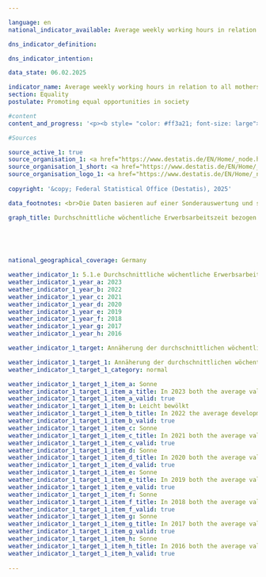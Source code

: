 ```yaml
---

language: en        
national_indicator_available: Average weekly working hours in relation to all mothers and fathers        

dns_indicator_definition:         

dns_indicator_intention:         

data_state: 06.02.2025        

indicator_name: Average weekly working hours in relation to all mothers and fathers        
section: Equality        
postulate: Promoting equal opportunities in society        

#content         
content_and_progress: '<p><b style= "color: #ff3a21; font-size: large">5.1.e Durchschnittliche wöchentliche Erwerbsarbeitszeit bezogen auf alle Mütter und Väter</b><br><br><b>Content and Methodology</b><br><br>The indicator compares the employment behavior of mothers and fathers. The hours worked refer not only to employed mothers, but to all mothers and fathers. This takes into account both the different hours worked by working mothers and fathers and the different employment rates.<br><br>The indicator includes mothers and fathers aged 15&nbsp;to under 65&nbsp;who live in the household with at least one child under the age of 18. Children include biological children, stepchildren, foster children, and adopted children. Children who still live in their parents" household but already care for their own children there, as well as children who live in a partnership with a partner, are not classified as part of the family of origin but are recorded in the statistics as a separate family or living arrangement.<br><br>The definition of working hours follows the concept of the International Labor Organization (ILO), which includes paid work as well as self-employment or assisting work. Unpaid activities such as work in one"s own or someone else"s home, gardening, caring for children and adults, and volunteer work are not included.<br><br>The data refer to the normal working hours. Occasional or one-off deviations from contractually agreed or generally customary working hours, such as vacation or illness, are not taken into account. This avoids distortions that can arise from seasonal fluctuations, among other things. However, restrictions on working hours due to maternity or parental leave are included in the survey. For example, if a parent generally works full-time but is on parental leave at the time of the survey, the reduced number of hours is included in the indicator.<br><br>The indicator is based on the concept of employment as defined by the ILO. In other contexts, the Federal Statistical Office"s concept of realized employment is used, which leads to different figures on the average weekly working hours of parents. According to this concept, people on maternity or parental leave are counted as non-employed.<br><br>The data comes from the microcensus, an annual sample survey covering 1% of the population in Germany. Due to a comprehensive redesign of the microcensus in 2020, the data collected from this year onwards are only partially comparable with previous year"s data.<br><br><b>Development</b><br><br>The average working hours of fathers have consistently exceeded 35&nbsp;hours per week since 2005, reaching a peak of 38.8&nbsp;hours in 2012. The significantly lower figure of 36.5&nbsp;hours in 2020&nbsp;may be due, on the one hand, to the aforementioned changes in the data source, but may also have been influenced by the effects of the <abbr title="Coronavirus SARS-CoV-2" tabindex="0">COVID-19</abbr>&nbsp;pandemic, including reduced employment and the closure of schools and childcare facilities. In 2023, the average weekly working hours of fathers were 36.8&nbsp;hours.<br><br>The average weekly working hours of mothers increased continuously between 2006&nbsp;and 2023, with the exception of 2020. In 2023, it was 19.2&nbsp;hours. This corresponds to slightly more than half of the average working hours of fathers.<br><br>The reduction in the difference between the working hours of mothers and fathers from 21.2&nbsp;hours in 2006&nbsp;to 17.6&nbsp;hours in 2023, which is primarily due to an increase in working hours for mothers, shows that the labor market participation of mothers has changed. This change could be due to increasing flexibility and family-friendliness in the labor market, improved conditions for reconciling family and work, and other societal developments. While fathers" working hours have remained largely constant, mothers are showing increasing integration into the labor market.<br><br>The indicator merely represents differences in the quantitative extent of employment. It therefore provides no information on the underlying reasons or motivations for why working hours are not converging more significantly, such as a lack of childcare options, the desire to spend more time with children, unequal pay between parents, or the fact that children are predominantly raised by mothers.<br><br><br><br>The politically defined goal is to converge the average weekly working hours of mothers and fathers. Currently, this convergence is being achieved primarily by increasing the working hours of mothers, while the working hours of fathers have decreased only slightly.</p>'                

#Sources        

source_active_1: true
source_organisation_1: <a href="https://www.destatis.de/EN/Home/_node.html" target="_blank">Federal Statistical Office</a>
source_organisation_1_short: <a href="https://www.destatis.de/EN/Home/_node.html" target="_blank">Federal Statistical Office</a>
source_organisation_logo_1: <a href="https://www.destatis.de/EN/Home/_node.html" target="_blank"><img src="https://dnsTestEnvironment.github.io/site/public/OrgImgEn/destatis.png" alt="Federal Statistical Office" title=" Click here to visit the homepage of the organizationFederal Statistical Office" style="height:60px; width:148px; border:transparent"/></a>
        
copyright: '&copy; Federal Statistical Office (Destatis), 2025'        

data_footnotes: <br>Die Daten basieren auf einer Sonderauswertung und sind nicht öffentlich zugänglich.<br>• Aufgrund einer umfassenden Neugestaltung des Mikrozensus ist ein Vergleich der Daten des Erhebungsjahres 2020&nbsp;mit den Vorjahren nur eingeschränkt möglich (Zeitreihenbruch).        

graph_title: Durchschnittliche wöchentliche Erwerbsarbeitszeit bezogen auf alle Mütter und Väter (mit Kindern unter 18 Jahren im Haushalt)        

        

                

national_geographical_coverage: Germany        

weather_indicator_1: 5.1.e Durchschnittliche wöchentliche Erwerbsarbeitszeit bezogen auf alle Mütter und Väter
weather_indicator_1_year_a: 2023
weather_indicator_1_year_b: 2022
weather_indicator_1_year_c: 2021
weather_indicator_1_year_d: 2020
weather_indicator_1_year_e: 2019
weather_indicator_1_year_f: 2018
weather_indicator_1_year_g: 2017
weather_indicator_1_year_h: 2016

weather_indicator_1_target: Annäherung der durchschnittlichen wöchentlichen Erwerbsarbeitszeit bezogen auf alle Mütter und Väter

weather_indicator_1_target_1: Annäherung der durchschnittlichen wöchentlichen Erwerbsarbeitszeit bezogen auf alle Mütter und Väter
weather_indicator_1_target_1_category: normal

weather_indicator_1_target_1_item_a: Sonne
weather_indicator_1_target_1_item_a_title: In 2023 both the average value and the previous annual change pointed in the right direction.
weather_indicator_1_target_1_item_a_valid: true
weather_indicator_1_target_1_item_b: Leicht bewölkt
weather_indicator_1_target_1_item_b_title: In 2022 the average development aimed in the right direction, but in the previous year there had been a development in the wrong direction or no change at all.
weather_indicator_1_target_1_item_b_valid: true
weather_indicator_1_target_1_item_c: Sonne
weather_indicator_1_target_1_item_c_title: In 2021 both the average value and the previous annual change pointed in the right direction.
weather_indicator_1_target_1_item_c_valid: true
weather_indicator_1_target_1_item_d: Sonne
weather_indicator_1_target_1_item_d_title: In 2020 both the average value and the previous annual change pointed in the right direction.
weather_indicator_1_target_1_item_d_valid: true
weather_indicator_1_target_1_item_e: Sonne
weather_indicator_1_target_1_item_e_title: In 2019 both the average value and the previous annual change pointed in the right direction.
weather_indicator_1_target_1_item_e_valid: true
weather_indicator_1_target_1_item_f: Sonne
weather_indicator_1_target_1_item_f_title: In 2018 both the average value and the previous annual change pointed in the right direction.
weather_indicator_1_target_1_item_f_valid: true
weather_indicator_1_target_1_item_g: Sonne
weather_indicator_1_target_1_item_g_title: In 2017 both the average value and the previous annual change pointed in the right direction.
weather_indicator_1_target_1_item_g_valid: true
weather_indicator_1_target_1_item_h: Sonne
weather_indicator_1_target_1_item_h_title: In 2016 both the average value and the previous annual change pointed in the right direction.
weather_indicator_1_target_1_item_h_valid: true        
        
---
```


